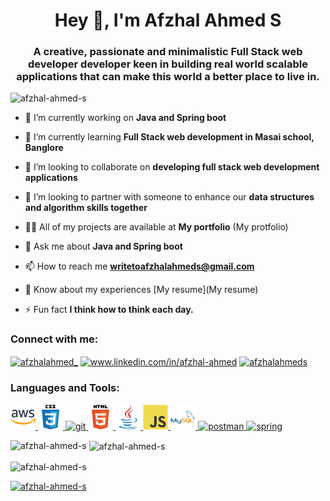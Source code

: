 <h1 align="center">Hey 👋, I'm Afzhal Ahmed S</h1>
<h3 align="center">A creative, passionate and minimalistic Full Stack web developer developer keen in building real world scalable applications that can make this world a better place to live in.</h3>

<p align="left"> <img src="https://komarev.com/ghpvc/?username=afzhal-ahmed-s&label=Profile%20views&color=0e75b6&style=flat" alt="afzhal-ahmed-s" /> </p>


- 🔭 I’m currently working on **Java and Spring boot**

- 🌱 I’m currently learning **Full Stack web development in Masai school, Banglore**

- 👯 I’m looking to collaborate on **developing full stack web development applications**

- 🤝 I’m looking to partner with someone to enhance our **data structures and algorithm skills together**

- 👨‍💻 All of my projects are available at **My portfolio** (My protfolio)

- 💬 Ask me about **Java and Spring boot**

- 📫 How to reach me **writetoafzhalahmeds@gmail.com**

- 📄 Know about my experiences [My resume](My resume)

- ⚡ Fun fact **I think how to think each day.**

<h3 align="left">Connect with me:</h3>
<p align="left">
<a href="https://twitter.com/afzhalahmed_" target="blank"><img align="center" src="https://raw.githubusercontent.com/rahuldkjain/github-profile-readme-generator/master/src/images/icons/Social/twitter.svg" alt="afzhalahmed_" height="30" width="40" /></a>
<a href="https://linkedin.com/in/www.linkedin.com/in/afzhal-ahmed" target="blank"><img align="center" src="https://raw.githubusercontent.com/rahuldkjain/github-profile-readme-generator/master/src/images/icons/Social/linked-in-alt.svg" alt="www.linkedin.com/in/afzhal-ahmed" height="30" width="40" /></a>
<a href="https://www.leetcode.com/afzhalahmeds" target="blank"><img align="center" src="https://raw.githubusercontent.com/rahuldkjain/github-profile-readme-generator/master/src/images/icons/Social/leet-code.svg" alt="afzhalahmeds" height="30" width="40" /></a>
</p>

<h3 align="left">Languages and Tools:</h3>
<p align="left"> <a href="https://aws.amazon.com" target="_blank" rel="noreferrer"> <img src="https://raw.githubusercontent.com/devicons/devicon/master/icons/amazonwebservices/amazonwebservices-original-wordmark.svg" alt="aws" width="40" height="40"/> </a> <a href="https://www.w3schools.com/css/" target="_blank" rel="noreferrer"> <img src="https://raw.githubusercontent.com/devicons/devicon/master/icons/css3/css3-original-wordmark.svg" alt="css3" width="40" height="40"/> </a> <a href="https://git-scm.com/" target="_blank" rel="noreferrer"> <img src="https://www.vectorlogo.zone/logos/git-scm/git-scm-icon.svg" alt="git" width="40" height="40"/> </a> <a href="https://www.w3.org/html/" target="_blank" rel="noreferrer"> <img src="https://raw.githubusercontent.com/devicons/devicon/master/icons/html5/html5-original-wordmark.svg" alt="html5" width="40" height="40"/> </a> <a href="https://www.java.com" target="_blank" rel="noreferrer"> <img src="https://raw.githubusercontent.com/devicons/devicon/master/icons/java/java-original.svg" alt="java" width="40" height="40"/> </a> <a href="https://developer.mozilla.org/en-US/docs/Web/JavaScript" target="_blank" rel="noreferrer"> <img src="https://raw.githubusercontent.com/devicons/devicon/master/icons/javascript/javascript-original.svg" alt="javascript" width="40" height="40"/> </a> <a href="https://www.mysql.com/" target="_blank" rel="noreferrer"> <img src="https://raw.githubusercontent.com/devicons/devicon/master/icons/mysql/mysql-original-wordmark.svg" alt="mysql" width="40" height="40"/> </a> <a href="https://postman.com" target="_blank" rel="noreferrer"> <img src="https://www.vectorlogo.zone/logos/getpostman/getpostman-icon.svg" alt="postman" width="40" height="40"/> </a> <a href="https://spring.io/" target="_blank" rel="noreferrer"> <img src="https://www.vectorlogo.zone/logos/springio/springio-icon.svg" alt="spring" width="40" height="40"/> </a> </p>


<p><img align="left" src="https://github-readme-stats.vercel.app/api/top-langs?username=afzhal-ahmed-s&show_icons=true&locale=en&layout=compact" alt="afzhal-ahmed-s" /></p>

<p>&nbsp;<img align="center" src="https://github-readme-stats.vercel.app/api?username=afzhal-ahmed-s&show_icons=true&locale=en" alt="afzhal-ahmed-s" /></p>

<p><img align="center" src="https://github-readme-streak-stats.herokuapp.com/?user=afzhal-ahmed-s&" alt="afzhal-ahmed-s" /></p>

<p align="left"> <a href="https://github.com/ryo-ma/github-profile-trophy"><img src="https://github-profile-trophy.vercel.app/?username=afzhal-ahmed-s" alt="afzhal-ahmed-s" /></a> </p>
